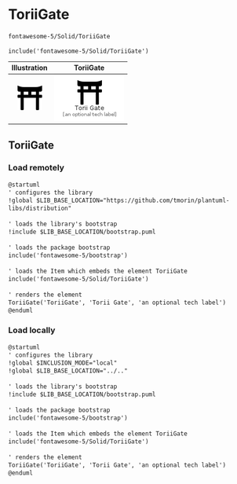 # ToriiGate


```text
fontawesome-5/Solid/ToriiGate
```

```text
include('fontawesome-5/Solid/ToriiGate')
```



| Illustration | ToriiGate |
| :---: | :---: |
| ![illustration for Illustration](../../fontawesome-5/Solid/ToriiGate.png) | ![illustration for ToriiGate](../../fontawesome-5/Solid/ToriiGate.Local.png) |




## ToriiGate

### Load remotely
```plantuml
@startuml
' configures the library
!global $LIB_BASE_LOCATION="https://github.com/tmorin/plantuml-libs/distribution"

' loads the library's bootstrap
!include $LIB_BASE_LOCATION/bootstrap.puml

' loads the package bootstrap
include('fontawesome-5/bootstrap')

' loads the Item which embeds the element ToriiGate
include('fontawesome-5/Solid/ToriiGate')

' renders the element
ToriiGate('ToriiGate', 'Torii Gate', 'an optional tech label')
@enduml
```

### Load locally
```plantuml
@startuml
' configures the library
!global $INCLUSION_MODE="local"
!global $LIB_BASE_LOCATION="../.."

' loads the library's bootstrap
!include $LIB_BASE_LOCATION/bootstrap.puml

' loads the package bootstrap
include('fontawesome-5/bootstrap')

' loads the Item which embeds the element ToriiGate
include('fontawesome-5/Solid/ToriiGate')

' renders the element
ToriiGate('ToriiGate', 'Torii Gate', 'an optional tech label')
@enduml
```

